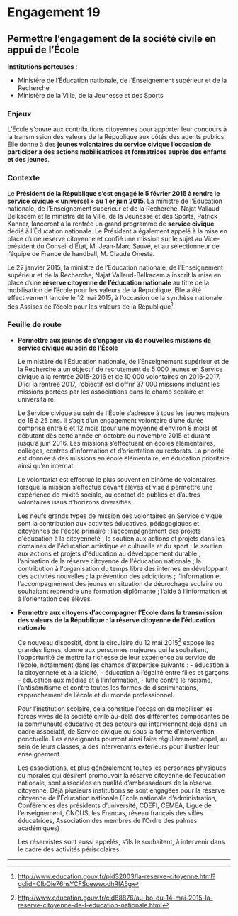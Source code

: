 # Engagement 19

## Permettre l’engagement de la société civile en appui de l’École

**Institutions porteuses** :
- Ministère de l’Éducation nationale, de l’Enseignement supérieur et de la Recherche
- Ministère de la Ville, de la Jeunesse et des Sports

### Enjeux

L’École s’ouvre aux contributions citoyennes pour apporter leur concours à la transmission des valeurs de la République aux côtés des agents publics. Elle donne à des **jeunes volontaires du service civique l’occasion de participer à des actions mobilisatrices et formatrices auprès des enfants et des jeunes**.

### Contexte

Le **Président de la République s’est engagé le 5 février 2015 à rendre le service civique « universel » au 1 er juin 2015**. La ministre de l’Éducation nationale, de l’Enseignement supérieur et de la Recherche, Najat Vallaud-Belkacem et le ministre de la Ville, de la Jeunesse et des Sports, Patrick Kanner, lanceront à la rentrée un grand programme de **service civique** dédié à l’Éducation nationale. Le Président a également appelé à la mise en place d’une réserve citoyenne et confié une mission sur le sujet au Vice-président du Conseil d’État, M. Jean-Marc Sauvé, et au sélectionneur de l’équipe de France de handball, M. Claude Onesta.

Le 22 janvier 2015, la ministre de l’Éducation nationale, de l’Enseignement supérieur et de la Recherche, Najat Vallaud-Belkacem a inscrit la mise en place d’une **réserve citoyenne de l’éducation nationale** au titre de la mobilisation de l’école pour les valeurs de la République. Elle a été effectivement lancée le 12 mai 2015, à l’occasion de la synthèse nationale des Assises de l’école pour les valeurs de la République[^1].

### Feuille de route

- **Permettre aux jeunes de s’engager via de nouvelles missions de service civique au sein de l’École**

  Le ministère de l’Éducation nationale, de l’Enseignement supérieur et de la Recherche a un objectif de recrutement de 5 000 jeunes en Service civique à la rentrée 2015-2016 et de 10 000 volontaires en 2016-2017. D’ici la rentrée 2017, l’objectif est d’offrir 37 000 missions incluant les missions portées par les associations dans le champ scolaire et universitaire.

  Le Service civique au sein de l’École s’adresse à tous les jeunes majeurs de 18 à 25 ans. Il s’agit d’un engagement volontaire d’une durée comprise entre 6 et 12 mois (pour une moyenne d’environ 8 mois) et débutant dès cette année en octobre ou novembre 2015 et durant jusqu’à juin 2016. Les missions s’effectuent en écoles élémentaires, collèges, centres d’information et d’orientation ou rectorats. La priorité est donnée à des missions en école élémentaire, en éducation prioritaire ainsi qu’en internat.

  Le volontariat est effectué le plus souvent en binôme de volontaires lorsque la mission s’effectue devant élèves et vise à permettre une expérience de mixité sociale, au contact de publics et d’autres volontaires issus d’horizons diversifiés.

  Les neufs grands types de mission des volontaires en Service civique sont la contribution aux activités éducatives, pédagogiques et citoyennes de l'école primaire ; l’accompagnement des projets d'éducation à la citoyenneté ; le soutien aux actions et projets dans les domaines de l'éducation artistique et culturelle et du sport ; le soutien aux actions et projets d'éducation au développement durable ; l’animation de la réserve citoyenne de l'éducation nationale ; la contribution à l'organisation du temps libre des internes en développant des activités nouvelles ; la prévention des addictions ; l’information et l’accompagnement des jeunes en situation de décrochage scolaire ou souhaitant reprendre une formation diplômante ; l’aide à l’information et à l’orientation des élèves.

- **Permettre aux citoyens d’accompagner l’École dans la transmission des valeurs de la République : la réserve citoyenne de l’éducation nationale**

  Ce nouveau dispositif, dont la circulaire du 12 mai 2015[^2] expose les grandes lignes, donne
  aux personnes majeures qui le souhaitent, l’opportunité de mettre la richesse de leur
  expérience au service de l’école, notamment dans les champs d'expertise suivants :
      - éducation à la citoyenneté et à la laïcité,
      - éducation à l’égalité entre filles et garçons,
      - éducation aux médias et à l’information,
      - lutte contre le racisme, l’antisémitisme et contre toutes les formes de discriminations,
      - rapprochement de l’école et du monde professionnel.

  Pour l’institution scolaire, cela constitue l’occasion de mobiliser les forces vives de la société
  civile au-delà des différentes composantes de la communauté éducative et des acteurs qui
  interviennent déjà dans un cadre associatif, de Service civique ou sous la forme
  d’intervention ponctuelle. Les enseignants pourront ainsi faire régulièrement appel, au sein
  de leurs classes, à des intervenants extérieurs pour illustrer leur enseignement.

  Les associations, et plus généralement toutes les personnes physiques ou morales qui désirent
  promouvoir la réserve citoyenne de l’éducation nationale, sont associées en qualité
  d’ambassadeurs de la réserve citoyenne. Déjà plusieurs institutions se sont engagées pour la
  réserve citoyenne de l’Éducation nationale (Ecole nationale d‘administration, Conférences
  des présidents d’université, CDEFI, CEMEA, Ligue de l’enseignement, CNOUS, les Francas,
  réseau français des villes éducatrices, Association des membres de l’Ordre des palmes
  académiques)

  Les réservistes sont aussi appelés, s’ils le souhaitent, à intervenir dans le cadre des activités
  périscolaires.

----

[^1]: http://www.education.gouv.fr/pid32003/la-reserve-citoyenne.html?gclid=CIbOie76hsYCFSoewwodhRIA5g

[^2]: http://www.education.gouv.fr/cid88876/au-bo-du-14-mai-2015-la-reserve-citoyenne-de-l-education-nationale.html
